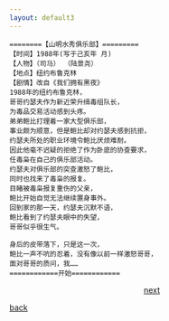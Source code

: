 ```yaml
---
layout: default3
---
```




```
========【山明水秀俱乐部】=========
【时间】1988年(写于己亥年 月)
【人物】（司马） （陆景尧）
【地点】纽约布鲁克林
【剧情】改自《我们拥有黑夜》
1988年的纽约布鲁克林，
哥哥约瑟夫作为新近荣升缉毒组队长，
为毒品交易活动感到头疼。
弟弟鲍比打理着一家大型俱乐部，
事业颇为顺意，但是鲍比却对约瑟夫感到抗拒，
约瑟夫所处的职业环境令鲍比厌烦难耐。
因此他毫不迟疑的拒绝了作为卧底的协查要求，
任毒枭在自己的俱乐部活动。
约瑟夫对俱乐部的突查激怒了鲍比，
同时也找来了毒枭的报复。
目睹被毒枭报复重伤的父亲，
鲍比开始自觉无法继续置身事外。
回到家的那一天，约瑟夫沉默不语，
鲍比看到了约瑟夫眼中的失望，
哥哥似乎很生气。

身后的皮带落下，只是这一次，
鲍比一声不吭的忍着，没有像以前一样激怒哥哥，
面对哥哥的质问，我……
============开始============
```





<p style="text-align:center"><a href="./dx-csj1.html">next</a></p>

[back](./my-page.html)
